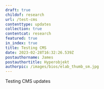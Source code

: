 ```yaml
---
draft: true
childof: research
url: /test-cms
contenttype: updates
collection: true
contentcat: research
featured: true
in_index: true
title: Testing CMS
date: 2023-02-28T16:32:26.539Z
postauthorname: James
postauthortitle: Hyperobjekt
authorpic: /images/bios/elab_thumb_sm.jpg
---
```

T﻿esting CMS updates